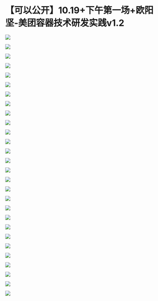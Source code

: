 # 【可以公开】10.19+下午第一场+欧阳坚-美团容器技术研发实践v1.2

![](https://raw.githubusercontent.com/hellojd2018/ms_document/master/Qcon/Qcon_shanghai_2018/images/092456747nYiTJI/201905130924_4.png)


![](https://raw.githubusercontent.com/hellojd2018/ms_document/master/Qcon/Qcon_shanghai_2018/images/092456747nYiTJI/201905130924_5.png)


![](https://raw.githubusercontent.com/hellojd2018/ms_document/master/Qcon/Qcon_shanghai_2018/images/092456747nYiTJI/201905130924_6.png)


![](https://raw.githubusercontent.com/hellojd2018/ms_document/master/Qcon/Qcon_shanghai_2018/images/092456747nYiTJI/201905130924_7.png)


![](https://raw.githubusercontent.com/hellojd2018/ms_document/master/Qcon/Qcon_shanghai_2018/images/092456747nYiTJI/201905130924_8.png)


![](https://raw.githubusercontent.com/hellojd2018/ms_document/master/Qcon/Qcon_shanghai_2018/images/092456747nYiTJI/201905130924_9.png)


![](https://raw.githubusercontent.com/hellojd2018/ms_document/master/Qcon/Qcon_shanghai_2018/images/092456747nYiTJI/201905130924_10.png)


![](https://raw.githubusercontent.com/hellojd2018/ms_document/master/Qcon/Qcon_shanghai_2018/images/092456747nYiTJI/201905130924_11.png)


![](https://raw.githubusercontent.com/hellojd2018/ms_document/master/Qcon/Qcon_shanghai_2018/images/092456747nYiTJI/201905130924_12.png)


![](https://raw.githubusercontent.com/hellojd2018/ms_document/master/Qcon/Qcon_shanghai_2018/images/092456747nYiTJI/201905130924_13.png)


![](https://raw.githubusercontent.com/hellojd2018/ms_document/master/Qcon/Qcon_shanghai_2018/images/092456747nYiTJI/201905130924_14.png)


![](https://raw.githubusercontent.com/hellojd2018/ms_document/master/Qcon/Qcon_shanghai_2018/images/092456747nYiTJI/201905130924_15.png)


![](https://raw.githubusercontent.com/hellojd2018/ms_document/master/Qcon/Qcon_shanghai_2018/images/092456747nYiTJI/201905130924_16.png)


![](https://raw.githubusercontent.com/hellojd2018/ms_document/master/Qcon/Qcon_shanghai_2018/images/092456747nYiTJI/201905130924_17.png)


![](https://raw.githubusercontent.com/hellojd2018/ms_document/master/Qcon/Qcon_shanghai_2018/images/092456747nYiTJI/201905130924_18.png)


![](https://raw.githubusercontent.com/hellojd2018/ms_document/master/Qcon/Qcon_shanghai_2018/images/092456747nYiTJI/201905130924_19.png)


![](https://raw.githubusercontent.com/hellojd2018/ms_document/master/Qcon/Qcon_shanghai_2018/images/092456747nYiTJI/201905130924_20.png)


![](https://raw.githubusercontent.com/hellojd2018/ms_document/master/Qcon/Qcon_shanghai_2018/images/092456747nYiTJI/201905130924_21.png)


![](https://raw.githubusercontent.com/hellojd2018/ms_document/master/Qcon/Qcon_shanghai_2018/images/092456747nYiTJI/201905130924_22.png)


![](https://raw.githubusercontent.com/hellojd2018/ms_document/master/Qcon/Qcon_shanghai_2018/images/092456747nYiTJI/201905130924_23.png)


![](https://raw.githubusercontent.com/hellojd2018/ms_document/master/Qcon/Qcon_shanghai_2018/images/092456747nYiTJI/201905130924_24.png)


![](https://raw.githubusercontent.com/hellojd2018/ms_document/master/Qcon/Qcon_shanghai_2018/images/092456747nYiTJI/201905130924_25.png)


![](https://raw.githubusercontent.com/hellojd2018/ms_document/master/Qcon/Qcon_shanghai_2018/images/092456747nYiTJI/201905130924_26.png)


![](https://raw.githubusercontent.com/hellojd2018/ms_document/master/Qcon/Qcon_shanghai_2018/images/092456747nYiTJI/201905130924_27.png)


![](https://raw.githubusercontent.com/hellojd2018/ms_document/master/Qcon/Qcon_shanghai_2018/images/092456747nYiTJI/201905130924_28.png)


![](https://raw.githubusercontent.com/hellojd2018/ms_document/master/Qcon/Qcon_shanghai_2018/images/092456747nYiTJI/201905130924_29.png)


![](https://raw.githubusercontent.com/hellojd2018/ms_document/master/Qcon/Qcon_shanghai_2018/images/092456747nYiTJI/201905130924_30.png)


![](https://raw.githubusercontent.com/hellojd2018/ms_document/master/Qcon/Qcon_shanghai_2018/images/092456747nYiTJI/201905130924_31.png)



